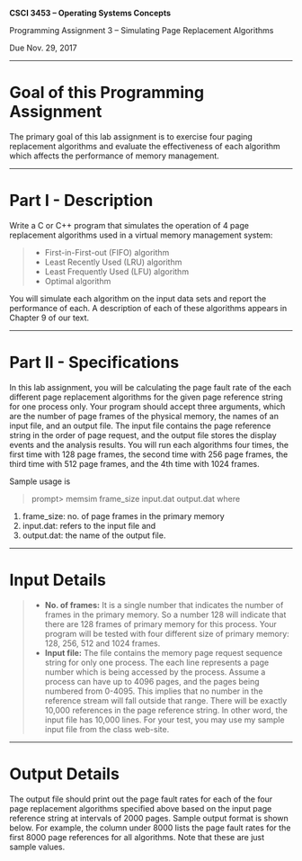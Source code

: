 **CSCI 3453 – Operating Systems Concepts**

Programming Assignment 3 – Simulating Page Replacement Algorithms

Due Nov. 29, 2017 

-----------------

# Goal of this Programming Assignment  

The primary goal of this lab assignment is to exercise four paging replacement algorithms and evaluate the effectiveness of each algorithm which affects the performance of memory management.

-----------------
# Part I - Description  

Write a C or C++ program that simulates the operation of 4 page replacement algorithms used in a virtual memory management system:
> - First-in-First-out (FIFO) algorithm 
> - Least Recently Used (LRU) algorithm
> - Least Frequently Used (LFU) algorithm
> - Optimal algorithm

You will simulate each algorithm on the input data sets and report the performance of each. A description of each of these algorithms appears in Chapter 9 of our text.

-----------------

# Part II - Specifications

In this lab assignment, you will be calculating the page fault rate of the each different page replacement algorithms for the given page reference string for one process only. Your program should accept three arguments, which are the number of page frames of the physical memory, the names of an input file, and an output file. The input file contains the page reference string in the order of page request, and the output file stores the display events and the analysis results. You will run each algorithms four times, the first time with 128 page frames, the second time with 256 page frames, the third time with 512 page frames, and the 4th time with 1024 frames.

Sample usage is 
>prompt> memsim frame_size input.dat output.dat where

1. frame_size: no. of page frames in the primary memory
2. input.dat: refers to the input file and
3. output.dat: the name of the output file.


----------------- 

# Input Details  

> - **No. of frames:**
It is a single number that indicates the number of frames in the primary memory. So a number 128 will indicate that there are 128 frames of primary memory for this process. Your program will be tested with four different size of primary memory: 128, 256, 512 and 1024 frames.
> - **Input file:**
The file contains the memory page request sequence string for only one process. The each line represents a page number which is being accessed by the process. Assume a process can have up to 4096 pages, and the pages being numbered from 0-4095. This implies that no number in the reference stream will fall outside that range. There will be exactly 10,000 references in the page reference string. In other word, the input file has 10,000 lines. For your test, you may use my sample input file from the class web-site.


----------------- 

# Output Details  

The output file should print out the page fault rates for each of the four page replacement algorithms specified above based on the input page reference string at intervals of 2000 pages. Sample output format is shown below. For example, the column under 8000 lists the page fault rates for the first 8000 page references for all algorithms. Note that these are just sample values.

